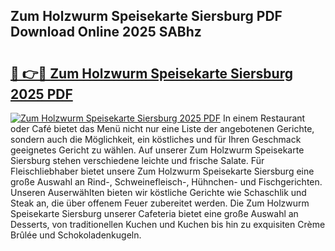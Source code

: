 ## Zum Holzwurm Speisekarte Siersburg PDF Download Online 2025 SABhz

# <h2><a href="http://gcbddhy.nevu.top/?p=Zum+Holzwurm+Speisekarte+Siersburg">🔗 👉🔴 Zum Holzwurm Speisekarte Siersburg 2025 PDF</a></h2>

[![Zum Holzwurm Speisekarte Siersburg 2025 PDF](https://i.imgur.com/dBaPXMq.png)](http://gcbddhy.nevu.top/?p=Zum+Holzwurm+Speisekarte+Siersburg)
In einem Restaurant oder Café bietet das Menü nicht nur eine Liste der angebotenen Gerichte, sondern auch die Möglichkeit, ein köstliches und für Ihren Geschmack geeignetes Gericht zu wählen. Auf unserer Zum Holzwurm Speisekarte Siersburg stehen verschiedene leichte und frische Salate. Für Fleischliebhaber bietet unsere Zum Holzwurm Speisekarte Siersburg eine große Auswahl an Rind-, Schweinefleisch-, Hühnchen- und Fischgerichten. Unseren Auserwählten bieten wir köstliche Gerichte wie Schaschlik und Steak an, die über offenem Feuer zubereitet werden. Die Zum Holzwurm Speisekarte Siersburg unserer Cafeteria bietet eine große Auswahl an Desserts, von traditionellen Kuchen und Kuchen bis hin zu exquisiten Crème Brûlée und Schokoladenkugeln.
